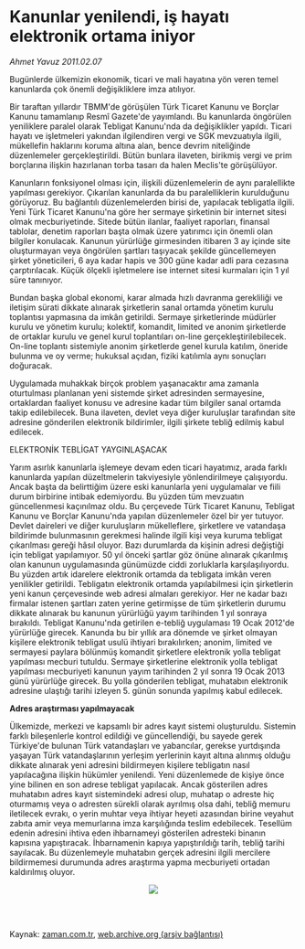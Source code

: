 # Kanunlar yenilendi, iş hayatı elektronik ortama iniyor

*Ahmet  Yavuz 2011.02.07*

<td class="columnist-detail">
<p>Bugünlerde ülkemizin ekonomik, ticari ve mali hayatına yön veren temel kanunlarda çok önemli değişikliklere imza atılıyor.</p>
<p>
<div id="haberMetinDiv">
<p>Bir taraftan yıllardır TBMM'de görüşülen Türk Ticaret Kanunu ve Borçlar Kanunu tamamlanıp Resmî Gazete'de yayımlandı. Bu kanunlarda öngörülen yeniliklere paralel olarak Tebligat Kanunu'nda da değişiklikler yapıldı. Ticari hayatı ve işletmeleri yakından ilgilendiren vergi ve SGK mevzuatıyla ilgili, mükellefin haklarını koruma altına alan, bence devrim niteliğinde düzenlemeler gerçekleştirildi. Bütün bunlara ilaveten, birikmiş vergi ve prim borçlarına ilişkin hazırlanan torba tasarı da halen Meclis'te görüşülüyor.
<p> Kanunların fonksiyonel olması için, ilişkili düzenlemelerin de aynı paralellikte yapılması gerekiyor. Çıkarılan kanunlarda da bu paralelliklerin kurulduğunu görüyoruz. Bu bağlantılı düzenlemelerden birisi de, yapılacak tebligatla ilgili. Yeni Türk Ticaret Kanunu'na göre her sermaye şirketinin bir internet sitesi olmak mecburiyetinde. Sitede bütün ilanlar, faaliyet raporları, finansal tablolar, denetim raporları başta olmak üzere yatırımcı için önemli olan bilgiler konulacak. Kanunun yürürlüğe girmesinden itibaren 3 ay içinde site oluşturmayan veya öngörülen şartları taşıyacak şekilde güncellemeyen şirket yöneticileri, 6 aya kadar hapis ve 300 güne kadar adli para cezasına çarptırılacak. Küçük ölçekli işletmelere ise internet sitesi kurmaları için 1 yıl süre tanınıyor.
<p> Bundan başka global ekonomi, karar almada hızlı davranma gerekliliği ve iletişim sürati dikkate alınarak şirketlerin sanal ortamda yönetim kurulu toplantısı yapmasına da imkân getirildi. Sermaye şirketlerinde müdürler kurulu ve yönetim kurulu; kolektif, komandit, limited ve anonim şirketlerde de ortaklar kurulu ve genel kurul toplantıları on-line gerçekleştirilebilecek. On-line toplantı sistemiyle anonim şirketlerde genel kurula katılım, öneride bulunma ve oy verme; hukuksal açıdan, fiziki katılımla aynı sonuçları doğuracak.
<p> Uygulamada muhakkak birçok problem yaşanacaktır ama zamanla oturtulması planlanan yeni sistemde şirket adresinden sermayesine, ortaklardan faaliyet konusu ve adresine kadar tüm bilgiler sanal ortamda takip edilebilecek. Buna ilaveten, devlet veya diğer kuruluşlar tarafından site adresine gönderilen elektronik bildirimler, ilgili şirkete tebliğ edilmiş kabul edilecek.
<p>ELEKTRONİK TEBLİGAT YAYGINLAŞACAK
<p>Yarım asırlık kanunlarla işlemeye devam eden ticari hayatımız, arada farklı kanunlarda yapılan düzeltmelerin takviyesiyle yönlendirilmeye çalışıyordu. Ancak başta da belirttiğim üzere eski kanunlarla yeni uygulamalar ve fiili durum birbirine intibak edemiyordu. Bu yüzden tüm mevzuatın güncellenmesi kaçınılmaz oldu. Bu çerçevede Türk Ticaret Kanunu, Tebligat Kanunu ve Borçlar Kanunu'nda yapılan düzenlemeler özel bir yer tutuyor. Devlet daireleri ve diğer kuruluşların mükelleflere, şirketlere ve vatandaşa bildirimde bulunmasının gerekmesi halinde ilgili kişi veya kuruma tebligat çıkarılması gereği hâsıl oluyor. Bazı durumlarda da kişinin adresi değiştiği için tebligat yapılamıyor. 50 yıl önceki şartlar göz önüne alınarak çıkarılmış olan kanunun uygulamasında günümüzde ciddi zorluklarla karşılaşılıyordu. Bu yüzden artık idarelere elektronik ortamda da tebligata imkân veren yenilikler getirildi. Tebligatın elektronik ortamda yapılabilmesi için şirketlerin yeni kanun çerçevesinde web adresi almaları gerekiyor. Her ne kadar bazı firmalar istenen şartları zaten yerine getirmişse de tüm şirketlerin durumu dikkate alınarak bu kanunun yürürlüğü yayım tarihinden 1 yıl sonraya bırakıldı. Tebligat Kanunu'nda getirilen e-tebliğ uygulaması 19 Ocak 2012'de yürürlüğe girecek. Kanunda bu bir yıllık ara dönemde ve şirket olmayan kişilere elektronik tebligat usulü ihtiyari bırakılırken; anonim, limited ve sermayesi paylara bölünmüş komandit şirketlere elektronik yolla tebligat yapılması mecburi tutuldu. Sermaye şirketlerine elektronik yolla tebligat yapılması mecburiyeti kanunun yayım tarihinden 2 yıl sonra 19 Ocak 2013 günü yürürlüğe girecek. Bu yolla gönderilen tebligat, muhatabın elektronik adresine ulaştığı tarihi izleyen 5. günün sonunda yapılmış kabul edilecek.
<p><b>Adres araştırması yapılmayacak </b>
<p>Ülkemizde, merkezi ve kapsamlı bir adres kayıt sistemi oluşturuldu. Sistemin farklı bileşenlerle kontrol edildiği ve güncellendiği, bu sayede gerek Türkiye'de bulunan Türk vatandaşları ve yabancılar, gerekse yurtdışında yaşayan Türk vatandaşlarının yerleşim yerlerinin kayıt altına alınmış olduğu dikkate alınarak yeni adresini bildirmeyen kişilere tebligatın nasıl yapılacağına ilişkin hükümler yenilendi. Yeni düzenlemede de kişiye önce yine bilinen en son adrese tebligat yapılacak. Ancak gösterilen adres muhatabın adres kayıt sistemindeki adresi olup, muhatap o adreste hiç oturmamış veya o adresten sürekli olarak ayrılmış olsa dahi, tebliğ memuru iletilecek evrakı, o yerin muhtar veya ihtiyar heyeti azasından birine veyahut zabıta amir veya memurlarına imza karşılığında teslim edebilecek. Tesellüm edenin adresini ihtiva eden ihbarnameyi gösterilen adresteki binanın kapısına yapıştıracak. İhbarnamenin kapıya yapıştırıldığı tarih, tebliğ tarihi sayılacak. Bu düzenlemeyle muhatabın gerçek adresini ilgili mercilere bildirmemesi durumunda adres araştırma yapma mecburiyeti ortadan kaldırılmış oluyor.
<p>
<p><p align="center"><img border="0" src="http://web.archive.org/web/20110412082849im_/http://medya.zaman.com.tr/2011/02/07/vergi-takvimi.jpg"/>
</p></p></p></p></p></p></p></p></p></p></p></div>
</p>


<p><br>
		 </br></p></td>

Kaynak: [zaman.com.tr](http://zaman.com.tr/yazar.do?yazino=1090053), [web.archive.org (arşiv bağlantısı)](http://web.archive.org/web/20110412082849/http://www.zaman.com.tr:80/yazar.do?yazino=1090053)
